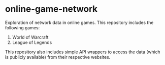 # online-game-network
Exploration of network data in online games. This repository includes the following games:
1. World of Warcraft
2. League of Legends

This repository also includes simple API wrappers to access the data (which is publicly available) from their respective
websites.

